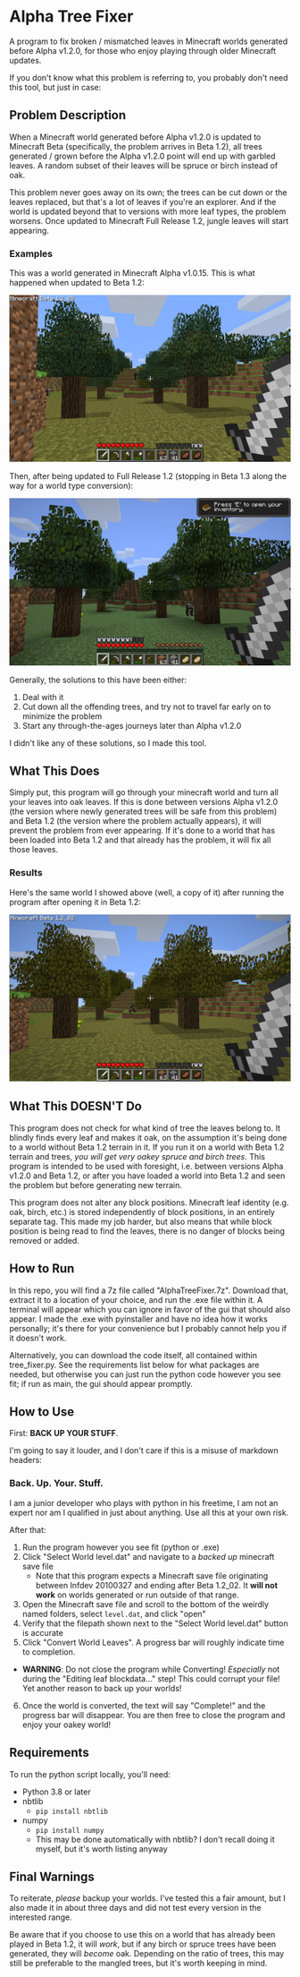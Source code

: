 # Alpha Tree Fixer

A program to fix broken / mismatched leaves in Minecraft worlds generated before Alpha v1.2.0, for those who enjoy playing through older Minecraft updates.

If you don't know what this problem is referring to, you probably don't need this tool, but just in case:

## Problem Description

When a Minecraft world generated before Alpha v1.2.0 is updated to Minecraft Beta (specifically, the problem arrives in Beta 1.2), all trees generated / grown before the Alpha v1.2.0 point will end up with garbled leaves. A random subset of their leaves will be spruce or birch instead of oak.

This problem never goes away on its own; the trees can be cut down or the leaves replaced, but that's a lot of leaves if you're an explorer. And if the world is updated beyond that to versions with more leaf types, the problem worsens. Once updated to Minecraft Full Release 1.2, jungle leaves will start appearing.

### Examples

This was a world generated in Minecraft Alpha v1.0.15. This is what happened when updated to Beta 1.2:

![A minecraft world with trees that have oak, spruce, and birch leaves together](./readme_imgs/Beta1.2.png)

Then, after being updated to Full Release 1.2 (stopping in Beta 1.3 along the way for a world type conversion):

![A minecraft world with trees that have even more leaf types, including jungle](./readme_imgs/FR1.2.png)


Generally, the solutions to this have been either:

1. Deal with it
2. Cut down all the offending trees, and try not to travel far early on to minimize the problem
3. Start any through-the-ages journeys later than Alpha v1.2.0

I didn't like any of these solutions, so I made this tool.

## What This Does

Simply put, this program will go through your minecraft world and turn all your leaves into oak leaves. If this is done between versions Alpha v1.2.0 (the version where newly generated trees will be safe from this problem) and Beta 1.2 (the version where the problem actually appears), it will prevent the problem from ever appearing. If it's done to a world that has been loaded into Beta 1.2 and that already has the problem, it will fix all those leaves.

### Results

Here's the same world I showed above (well, a copy of it) after running the program after opening it in Beta 1.2:

![Minecraft screenshot with oak trees that actually have the correct leaves](./readme_imgs/Beta1.2Fixed.png)

## What This DOESN'T Do

This program does not check for what kind of tree the leaves belong to. It blindly finds every leaf and makes it oak, on the assumption it's being done to a world without Beta 1.2 terrain in it. If you run it on a world with Beta 1.2 terrain and trees, *you will get very oakey spruce and birch trees*. This program is intended to be used with foresight, i.e. between versions Alpha v1.2.0 and Beta 1.2, or after you have loaded a world into Beta 1.2 and seen the problem but before generating new terrain.

This program does not alter any block positions. Minecraft leaf identity (e.g. oak, birch, etc.) is stored independently of block positions, in an entirely separate tag. This made my job harder, but also means that while block position is being read to find the leaves, there is no danger of blocks being removed or added. 

## How to Run

In this repo, you will find a 7z file called "AlphaTreeFixer.7z". Download that, extract it to a location of your choice, and run the .exe file within it. A terminal will appear which you can ignore in favor of the gui that should also appear. I made the .exe with pyinstaller and have no idea how it works personally; it's there for your convenience but I probably cannot help you if it doesn't work.

Alternatively, you can download the code itself, all contained within tree_fixer.py. See the requirements list below for what packages are needed, but otherwise you can just run the python code however you see fit; if run as main, the gui should appear promptly.

## How to Use

First: **BACK UP YOUR STUFF**.

I'm going to say it louder, and I don't care if this is a misuse of markdown headers:

### Back. Up. Your. Stuff.

I am a junior developer who plays with python in his freetime, I am not an expert nor am I qualified in just about anything. Use all this at your own risk.

After that:

1. Run the program however you see fit (python or .exe)
2. Click "Select World level.dat" and navigate to a *backed up* minecraft save file
    - Note that this program expects a Minecraft save file originating between Infdev 20100327 and ending after Beta 1.2_02. It **will not work** on worlds generated or run outside of that range.
3. Open the Minecraft save file and scroll to the bottom of the weirdly named folders, select `level.dat`, and click "open"
4. Verify that the filepath shown next to the "Select World level.dat" button is accurate
5. Click "Convert World Leaves". A progress bar will roughly indicate time to completion.
  - **WARNING**: Do not close the program while Converting! *Especially* not during the "Editing leaf blockdata..." step! This could corrupt your file! Yet another reason to back up your worlds!
6. Once the world is converted, the text will say "Complete!" and the progress bar will disappear. You are then free to close the program and enjoy your oakey world!

## Requirements
To run the python script locally, you'll need:
- Python 3.8 or later
- nbtlib 
  - `pip install nbtlib`
- numpy
  - `pip install numpy`
  - This may be done automatically with nbtlib? I don't recall doing it myself, but it's worth listing anyway

## Final Warnings
To reiterate, *please* backup your worlds. I've tested this a fair amount, but I also made it in about three days and did not test every version in the interested range. 

Be aware that if you choose to use this on a world that has already been played in Beta 1.2, it will *work*, but if any birch or spruce trees have been generated, they will *become* oak. Depending on the ratio of trees, this may still be preferable to the mangled trees, but it's worth keeping in mind.
